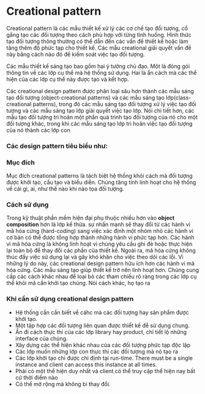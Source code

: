 # Creational pattern

Creational pattern là các mẫu thiết kế xử lý các cơ chế tạo đối tượng, cố gắng tạo các đối tượng theo cách phù hợp với từng tình huống. Hình thức tạo đối tượng thông thường có thể dẫn đến các vấn đề thiết kế hoặc làm tăng thêm độ phức tạp cho thiết kế. Các mẫu creational giải quyết vấn đề này bằng cách nào đó để kiểm soát việc tạo đối tượng.

Các mẫu thiết kế sáng tạo bao gồm hai ý tưởng chủ đạo. Một là đóng gói thông tin về các lớp cụ thể mà hệ thống sử dụng. Hai là ẩn cách mà các thể hiện của các lớp cụ thể này được tạo và kết hợp.

Các creational design pattern được phân loại sâu hơn thành các mẫu sáng tạo đối tượng (object-creational patterns) và các mẫu sáng tạo lớp(class-creational patterns), trong đó các mẫu sáng tạo đối tượng xử lý việc tạo đối tượng và các mẫu sáng tạo lớp giải quyết việc tạo lớp. Nói chi tiết hơn, các mẫu tạo đối tượng trì hoãn một phần quá trình tạo đối tượng của nó cho một đối tượng khác, trong khi các mẫu sáng tạo lớp trì hoãn việc tạo đối tượng của nó thành các lớp con

### Các design pattern tiêu biểu như: 

### Mục đích

Mục đích creational patterns là tách biệt hệ thống khỏi cách mà đối tượng được khởi tạo, cấu tạo và biểu diễn. Chúng tăng tính linh hoạt cho hệ thống về cái gì, ai, như thế nào khi nào tọa đối tượng.

### Cách sử dụng

Trong kỹ thuật phần mềm hiện đại phụ thuộc nhiều hơn vào **object composition** hơn là lớp kế thừa. sự nhấn mạnh sẽ thay đổi từ các hành vi mã hóa cứng (hard-coding) sang việc xác định một nhóm nhỏ các hành vi cơ bản có thể được tổng hợp thành những hành vi phức tạp hơn. Các hành vi mã hóa cứng là không linh hoạt vì chúng yêu cầu ghi đè hoặc thực hiện lại toàn bộ để thay đổi các phần của thiết kế. Ngoài ra, mã hóa cứng không thúc đẩy việc sử dụng lại và gây khó khăn cho việc theo dõi các lỗi. Vì những lý do này, các creational design pattern hữu ích hơn các hành vi mã hóa cứng. Các mẫu sáng tạo giúp thiết kế trở nên linh hoạt hơn. Chúng cung cấp các cách khác nhau để loại bỏ các tham chiếu rõ ràng trong các lớp cụ thể khỏi mã cần khởi tạo chúng. Nói cách khác, họ tạo ra

### Khi cần sử dụng creational design pattern

- Hệ thống cần cần biết về cáhc mà các đối tượng hay sản phẩm được khởi tạo.
- Một tập hợp các đối tượng liên quan được thiết kế để sử dụng chung.
- Ẩn đi cách thực thi của các lớp library hay product, chỉ tiết lộ những interface của chúng.
- Xây dựng các thể hiện khác nhau của các đối tượng phức tạp độc lập
- Các lớp muốn những lớp con thực thi các đối tượng mà nó tạo ra
- Các lớp khởi tạo chỉ được chỉ định tại run-time.
  There must be a single instance and client can access this instance at all times.
- Phải có một thể hiện duy nhất và client có thể truy cập thể hiện nay bất cứ thời điểm nào
- Có thể mở rộng mà không bi thay đổi.
